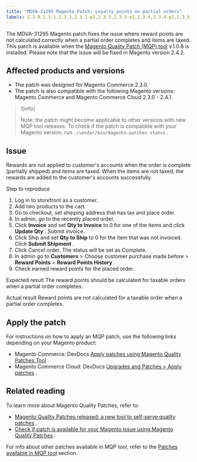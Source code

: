 ```yaml
---
title: "MDVA-31295 Magento Patch: Loyalty points on partial orders"
labels: 2.3.0,2.3.1,2.3.2,2.3.2-p2,2.3.3,2.3.3-p1,2.3.4,2.3.4-p2,2.3.5,2.3.5-p1,2.3.5-p2,2.3.6,2.4.0,2.4.1,MQP 1.0.8,Magento Commerce,Magento Commerce Cloud,Magento Quality Patches,order,rewards points,support tools,tax
---
```


The MDVA-31295 Magento patch fixes the issue where reward points are not calculated correctly when a partial order completes and items are taxed. This patch is available when the [Magento Quality Patch (MQP) tool](https://support.magento.com/hc/en-us/articles/360047139492) v.1.0.8 is installed. Please note that the issue will be fixed in Magento version 2.4.2.

## Affected products and versions

* The patch was designed for Magento Commerce 2.3.0.
* The patch is also compatible with the following Magento versions: Magento Commerce and Magento Commerce Cloud 2.3.0 - 2.4.1.

>![info]
>
>Note: the patch might become applicable to other versions with new MQP tool releases. To check if the patch is compatible with your Magento version, run `./vendor/bin/magento-patches status` .

## Issue

Rewards are not applied to customer's accounts when the order is complete (partially shipped) and items are taxed. When the items are not taxed, the rewards are added to the customer's accounts successfully.

 <span class="wysiwyg-underline">Step to reproduce</span> 

1. Log in to storefront as a customer.
1. Add two products to the cart.
1. Go to checkout, set shipping address that has tax and place order.
1. In admin, go to the recently placed order.
1. Click **Invoice** and set **Qty to Invoice** to 0 for one of the items and click **Update Qty** . Submit invoice.
1. Click Ship and set **Qty to Ship** to 0 for the item that was not invoiced. Click **Submit Shipment** .
1. Click Cancel order. The status will be set as Complete.
1. In admin go to **Customers** > Choose customer purchase made before > **Reward Points** > **Reward Points History** .
1. Check earned reward points for the placed order.

 <span class="wysiwyg-underline">Expected result</span> The reward points should be calculated for taxable orders when a partial order completes.

 <span class="wysiwyg-underline">Actual result</span> Reward points are not calculated for a taxable order when a partial order completes.

## Apply the patch

For instructions on how to apply an MQP patch, use the following links depending on your Magento product:

* Magento Commerce: DevDocs [Apply patches using Magento Quality Patches Tool](https://devdocs.magento.com/guides/v2.4/comp-mgr/patching/mqp.html) .
* Magento Commerce Cloud: DevDocs [Upgrades and Patches > Apply patches](https://devdocs.magento.com/cloud/project/project-patch.html) .

## Related reading

To learn more about Magento Quality Patches, refer to:

* [Magento Quality Patches released: a new tool to self-serve quality patches](https://support.magento.com/hc/en-us/articles/360047139492) .
* [Check if patch is available for your Magento issue using Magento Quality Patches](https://support.magento.com/hc/en-us/articles/360047125252) .

For info about other patches available in MQP tool, refer to the [Patches available in MQP tool](https://support.magento.com/hc/en-us/sections/360010506631-Patches-available-in-MQP-tool-) section.